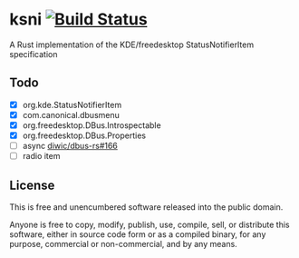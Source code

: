 # ksni [![Build Status](https://travis-ci.com/iovxw/ksni.svg?branch=master)](https://travis-ci.com/iovxw/ksni)

A Rust implementation of the KDE/freedesktop StatusNotifierItem specification

## Todo
 - [x] org.kde.StatusNotifierItem
 - [x] com.canonical.dbusmenu
 - [x] org.freedesktop.DBus.Introspectable
 - [x] org.freedesktop.DBus.Properties
 - [ ] async [diwic/dbus-rs#166](https://github.com/diwic/dbus-rs/issues/166)
 - [ ] radio item

## License

This is free and unencumbered software released into the public domain.

Anyone is free to copy, modify, publish, use, compile, sell, or distribute this software, either in source code form or as a compiled binary, for any purpose, commercial or non-commercial, and by any means.
